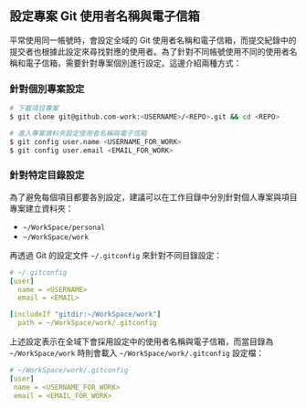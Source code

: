 
## 設定專案 Git 使用者名稱與電子信箱

平常使用同一帳號時，會設定全域的 Git 使用者名稱和電子信箱，而提交紀錄中的提交者也根據此設定來尋找對應的使用者。為了針對不同帳號使用不同的使用者名稱和電子信箱，需要針對專案個別進行設定。這邊介紹兩種方式：

### 針對個別專案設定

```bash
# 下載項目專案
$ git clone git@github.com-work:<USERNAME>/<REPO>.git && cd <REPO>

# 進入專案資料夾設定使用者名稱與電子信箱
$ git config user.name <USERNAME_FOR_WORK>
$ git config user.email <EMAIL_FOR_WORK>
```

### 針對特定目錄設定

為了避免每個項目都要各別設定，建議可以在工作目錄中分別針對個人專案與項目專案建立資料夾：

- `~/WorkSpace/personal`
- `~/WorkSpace/work`

再透過 Git 的設定文件 `~/.gitconfig` 來針對不同目錄設定：

```yaml
# ~/.gitconfig
[user]
  name = <USERNAME>
  email = <EMAIL>

[includeIf "gitdir:~/WorkSpace/work"]
  path = ~/WorkSpace/work/.gitconfig
```

上述設定表示在全域下會採用設定中的使用者名稱與電子信箱，而當目錄為 `~/WorkSpace/work` 時則會載入 `~/WorkSpace/work/.gitconfig` 設定檔：

```yaml
# ~/WorkSpace/work/.gitconfig
[user]
 name = <USERNAME_FOR_WORK>
 email = <EMAIL_FOR_WORK>
```
